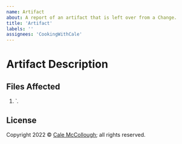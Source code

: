 ```yaml
---
name: Artifact
about: A report of an artifact that is left over from a Change.
title: 'Artifact'
labels: ''
assignees: 'CookingWithCale'
---
```


# Artifact Description



## Files Affected

1. `*.*

## License

Copyright 2022 © [Cale McCollough](https://cookingwithcale.org); all rights reserved.
